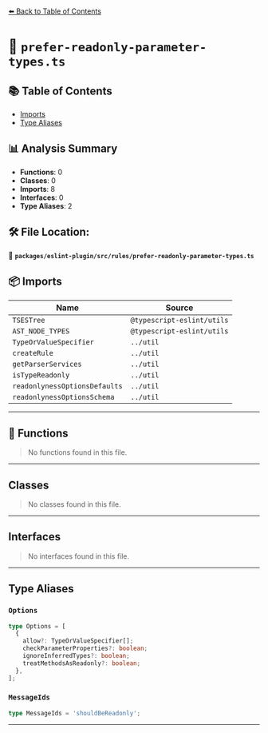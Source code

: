 [⬅️ Back to Table of Contents](../../../../index.md)

# 📄 `prefer-readonly-parameter-types.ts`

## 📚 Table of Contents

- [Imports](#imports)
- [Type Aliases](#type-aliases)

## 📊 Analysis Summary

- **Functions**: 0
- **Classes**: 0
- **Imports**: 8
- **Interfaces**: 0
- **Type Aliases**: 2

## 🛠️ File Location:
📂 **`packages/eslint-plugin/src/rules/prefer-readonly-parameter-types.ts`**

## 📦 Imports

| Name | Source |
|------|--------|
| `TSESTree` | `@typescript-eslint/utils` |
| `AST_NODE_TYPES` | `@typescript-eslint/utils` |
| `TypeOrValueSpecifier` | `../util` |
| `createRule` | `../util` |
| `getParserServices` | `../util` |
| `isTypeReadonly` | `../util` |
| `readonlynessOptionsDefaults` | `../util` |
| `readonlynessOptionsSchema` | `../util` |


---

## 🔧 Functions

> No functions found in this file.


---

## Classes

> No classes found in this file.


---

## Interfaces

> No interfaces found in this file.


---

## Type Aliases

### `Options`

```ts
type Options = [
  {
    allow?: TypeOrValueSpecifier[];
    checkParameterProperties?: boolean;
    ignoreInferredTypes?: boolean;
    treatMethodsAsReadonly?: boolean;
  },
];
```

### `MessageIds`

```ts
type MessageIds = 'shouldBeReadonly';
```


---
